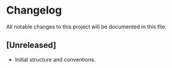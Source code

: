 # Changelog

All notable changes to this project will be documented in this file.

## [Unreleased]

- Initial structure and conventions.

